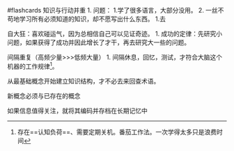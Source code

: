 #flashcards
知识与行动并重
	1. 问题：
		1.学了很多语言，大部分没用。
		2. 一丝不苟地学习所有必须知道的知识，却不愿写出什么东西。
	1.去

自大狂：喜欢碰运气，因为总相信自己可以见证奇迹。
	1. 成功的定律：先研究小问题，如果获得了成功并因此增长了才干，再去研究大一些的问题。

间隔重复（高频少量>>>低频大量）
	1. 间隔休息，回忆，测试，才符合大脑这个机器的工作规律[^1]。

从最基础概念开始建立知识结构，才不必去来回查术语。

新概念必须与已存在的概念

如果信息值得关注，就将其编码并存档在长期记忆中

[^1]: 存在==认知负荷==、需要定期关机。番茄工作法。一次学得太多只是浪费时间
